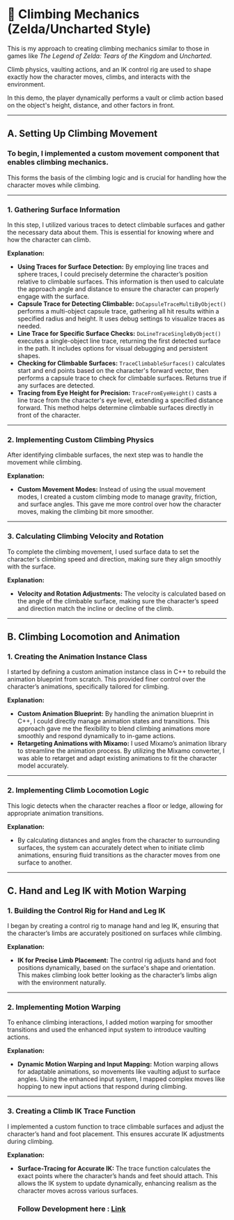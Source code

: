 # 🧗 Climbing Mechanics (Zelda/Uncharted Style)

This is my approach to creating climbing mechanics similar to those in games like *The Legend of Zelda: Tears of the Kingdom* and *Uncharted*.

Climb physics, vaulting actions, and an IK control rig are used to shape exactly how the character moves, climbs, and interacts with the environment.

In this demo, the player dynamically performs a vault or climb action based on the object's height, distance, and other factors in front.

---

## A. Setting Up Climbing Movement

### To begin, I implemented a custom movement component that enables climbing mechanics.
This forms the basis of the climbing logic and is crucial for handling how the character moves while climbing.

---

### 1. Gathering Surface Information

In this step, I utilized various traces to detect climbable surfaces and gather the necessary data about them. This is essential for knowing where and how the character can climb.

**Explanation:**

- **Using Traces for Surface Detection:** By employing line traces and sphere traces, I could precisely determine the character’s position relative to climbable surfaces. This information is then used to calculate the approach angle and distance to ensure the character can properly engage with the surface.
- **Capsule Trace for Detecting Climbable:** `DoCapsuleTraceMultiByObject()` performs a multi-object capsule trace, gathering all hit results within a specified radius and height. It uses debug settings to visualize traces as needed.
- **Line Trace for Specific Surface Checks:** `DoLineTraceSingleByObject()` executes a single-object line trace, returning the first detected surface in the path. It includes options for visual debugging and persistent shapes.
- **Checking for Climbable Surfaces:** `TraceClimbableSurfaces()` calculates start and end points based on the character's forward vector, then performs a capsule trace to check for climbable surfaces. Returns true if any surfaces are detected.
- **Tracing from Eye Height for Precision:** `TraceFromEyeHeight()` casts a line trace from the character's eye level, extending a specified distance forward. This method helps determine climbable surfaces directly in front of the character.

---

### 2. Implementing Custom Climbing Physics

After identifying climbable surfaces, the next step was to handle the movement while climbing.

**Explanation:**

- **Custom Movement Modes:** Instead of using the usual movement modes, I created a custom climbing mode to manage gravity, friction, and surface angles. This gave me more control over how the character moves, making the climbing bit more smoother.

---

### 3. Calculating Climbing Velocity and Rotation

To complete the climbing movement, I used surface data to set the character's climbing speed and direction, making sure they align smoothly with the surface.

**Explanation:**

- **Velocity and Rotation Adjustments:** The velocity is calculated based on the angle of the climbable surface, making sure the character’s speed and direction match the incline or decline of the climb.

---

## B. Climbing Locomotion and Animation

### 1. Creating the Animation Instance Class

I started by defining a custom animation instance class in C++ to rebuild the animation blueprint from scratch. This provided finer control over the character’s animations, specifically tailored for climbing.

**Explanation:**

- **Custom Animation Blueprint:** By handling the animation blueprint in C++, I could directly manage animation states and transitions. This approach gave me the flexibility to blend climbing animations more smoothly and respond dynamically to in-game actions.
- **Retargeting Animations with Mixamo:** I used Mixamo’s animation library to streamline the animation process. By utilizing the Mixamo converter, I was able to retarget and adapt existing animations to fit the character model accurately.

---

### 2. Implementing Climb Locomotion Logic

This logic detects when the character reaches a floor or ledge, allowing for appropriate animation transitions.

**Explanation:**

- By calculating distances and angles from the character to surrounding surfaces, the system can accurately detect when to initiate climb animations, ensuring fluid transitions as the character moves from one surface to another.

---

## C. Hand and Leg IK with Motion Warping

### 1. Building the Control Rig for Hand and Leg IK

I began by creating a control rig to manage hand and leg IK, ensuring that the character’s limbs are accurately positioned on surfaces while climbing.

**Explanation:**

- **IK for Precise Limb Placement:** The control rig adjusts hand and foot positions dynamically, based on the surface's shape and orientation. This makes climbing look better looking as the character’s limbs align with the environment naturally.

---

### 2. Implementing Motion Warping

To enhance climbing interactions, I added motion warping for smoother transitions and used the enhanced input system to introduce vaulting actions.

**Explanation:**

- **Dynamic Motion Warping and Input Mapping:** Motion warping allows for adaptable animations, so movements like vaulting adjust to surface angles. Using the enhanced input system, I mapped complex moves like hopping to new input actions that respond during climbing.

---

### 3. Creating a Climb IK Trace Function

I implemented a custom function to trace climbable surfaces and adjust the character’s hand and foot placement. This ensures accurate IK adjustments during climbing.

**Explanation:**

- **Surface-Tracing for Accurate IK:** The trace function calculates the exact points where the character’s hands and feet should attach. This allows the IK system to update dynamically, enhancing realism as the character moves across various surfaces.

 
  ### Follow Development here : [Link](https://www.youtube.com/playlist?list=PLuB7iMA25lu-h2bbjuA8XGDXH3ydaKaBX)


  

